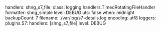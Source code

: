handlers:
        shng_s7_file:
        class: logging.handlers.TimedRotatingFileHandler
        formatter: shng_simple
        level: DEBUG
        utc: false
        when: midnight
        backupCount: 7
        filename: ./var/log/s7-details.log
        encoding: utf8
loggers:
    plugins.S7:
        handlers: [shng_s7_file]
        level: DEBUG